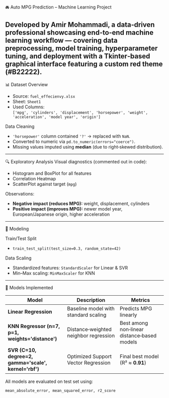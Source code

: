🚘 Auto MPG Prediction – Machine Learning Project

Developed by Amir Mohammadi, a data‑driven professional showcasing end‑to‑end machine learning workflow — covering data preprocessing,
model training, hyperparameter tuning, and deployment with a Tkinter‑based graphical interface featuring a custom red theme (#B22222).
---

 📊 Dataset Overview

- Source: `fuel_effecienvy.xlsx`
- Sheet: `Sheet1`
- Used Columns:  
  `['mpg', 'cylinders', 'displacement', 'horsepower', 'weight', 'acceleration', 'model year', 'origin']`

 Data Cleaning
- `'horsepower'` column contained `'?'` → replaced with `NaN`.
- Converted to numeric via `pd.to_numeric(errors="coerce")`.
- Missing values imputed using **median** (due to right‑skewed distribution).

---

 🔍 Exploratory Analysis
Visual diagnostics (commented out in code):
- Histogram and BoxPlot for all features  
- Correlation Heatmap  
- ScatterPlot against target (`mpg`)

Observations:
- **Negative impact (reduces MPG):** weight, displacement, cylinders  
- **Positive impact (improves MPG):** newer model year, European/Japanese origin, higher acceleration  

---

🧠 Modeling

Train/Test Split
- `train_test_split(test_size=0.3, random_state=42)`

 Data Scaling
- Standardized features: `StandardScaler` for Linear & SVR  
- Min–Max scaling: `MinMaxScaler` for KNN  

---

 🤖 Models Implemented

| Model | Description | Metrics |
|--------|--------------|----------|
| **Linear Regression** | Baseline model with standard scaling | Predicts MPG linearly |
| **KNN Regressor (n=7, p=1, weights='distance')** | Distance‑weighted neighbor regression | Best among non‑linear distance‑based models |
| **SVR (C=10, degree=2, gamma='scale', kernel='rbf')** | Optimized Support Vector Regression | Final best model (R² ≈ **0.91**) |

All models are evaluated on test set using:
```python
mean_absolute_error, mean_squared_error, r2_score
